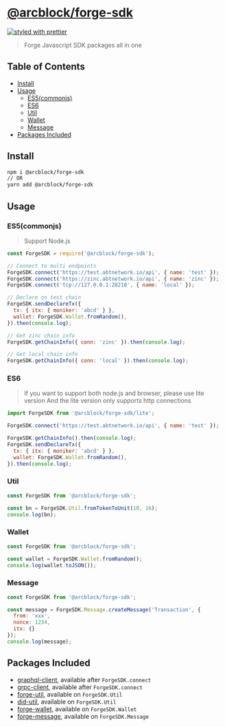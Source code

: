 # [**@arcblock/forge-sdk**](https://github.com/arcblock/forge-js)

[![styled with prettier](https://img.shields.io/badge/styled_with-prettier-ff69b4.svg)](https://github.com/prettier/prettier)

> Forge Javascript SDK packages all in one


## Table of Contents

* [Install](#install)
* [Usage](#usage)
  * [ES5(commonjs)](#es5commonjs)
  * [ES6](#es6)
  * [Util](#util)
  * [Wallet](#wallet)
  * [Message](#message)
* [Packages Included](#packages-included)


## Install

```sh
npm i @arcblock/forge-sdk
// OR
yarn add @arcblock/forge-sdk
```


## Usage

### ES5(commonjs)

> Support Node.js

```js
const ForgeSDK = require('@arcblock/forge-sdk');

// Connect to multi endpoints
ForgeSDK.connect('https://test.abtnetwork.io/api', { name: 'test' });
ForgeSDK.connect('https://zinc.abtnetwork.io/api', { name: 'zinc' });
ForgeSDK.connect('tcp://127.0.0.1:28210', { name: 'local' });

// Declare on test chain
ForgeSDK.sendDeclareTx({
  tx: { itx: { moniker: 'abcd' } },
  wallet: ForgeSDK.Wallet.fromRandom(),
}).then(console.log);

// Get zinc chain info
ForgeSDK.getChainInfo({ conn: 'zinc' }).then(console.log);

// Get local chain info
ForgeSDK.getChainInfo({ conn: 'local' }).then(console.log);
```

### ES6

> If you want to support both node.js and browser, please use lite version
> And the lite version only supports http connections

```js
import ForgeSDK from '@arcblock/forge-sdk/lite';

ForgeSDK.connect('https://test.abtnetwork.io/api', { name: 'test' });

ForgeSDK.getChainInfo().then(console.log);
ForgeSDK.sendDeclareTx({
  tx: { itx: { moniker: 'abcd' } },
  wallet: ForgeSDK.Wallet.fromRandom(),
}).then(console.log);
```

### Util

```javascript
const ForgeSDK from '@arcblock/forge-sdk';

const bn = ForgeSDK.Util.fromTokenToUnit(10, 16);
console.log(bn);
```

### Wallet

```javascript
const ForgeSDK from '@arcblock/forge-sdk';

const wallet = ForgeSDK.Wallet.fromRandom();
console.log(wallet.toJSON());
```

### Message

```javascript
const ForgeSDK from '@arcblock/forge-sdk';

const message = ForgeSDK.Message.createMessage('Transaction', {
  from: 'xxx',
  nonce: 1234,
  itx: {}
});
console.log(message);
```


## Packages Included

* [graphql-client](https://www.npmjs.com/package/@arcblock/graphql-client), available after `ForgeSDK.connect`
* [grpc-client](https://www.npmjs.com/package/@arcblock/grpc-client), available after `ForgeSDK.connect`
* [forge-util](https://www.npmjs.com/package/@arcblock/forge-util), available on `ForgeSDK.Util`
* [did-util](https://www.npmjs.com/package/@arcblock/did-util), available on `ForgeSDK.Util`
* [forge-wallet](https://www.npmjs.com/package/@arcblock/forge-wallet), available on `ForgeSDK.Wallet`
* [forge-message](https://www.npmjs.com/package/@arcblock/forge-message), available on `ForgeSDK.Message`
